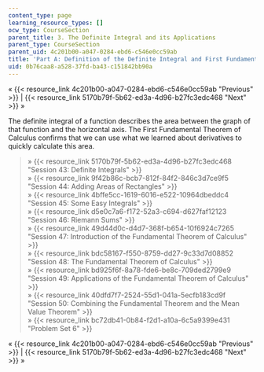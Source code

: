 ```yaml
---
content_type: page
learning_resource_types: []
ocw_type: CourseSection
parent_title: 3. The Definite Integral and its Applications
parent_type: CourseSection
parent_uid: 4c201b00-a047-0284-ebd6-c546e0cc59ab
title: 'Part A: Definition of the Definite Integral and First Fundamental Theorem'
uid: 0b76caa8-a528-37fd-ba43-c151842bb90a
---
```


« {{< resource_link 4c201b00-a047-0284-ebd6-c546e0cc59ab "Previous" >}} | {{< resource_link 5170b79f-5b62-ed3a-4d96-b27fc3edc468 "Next" >}} »

The definite integral of a function describes the area between the graph of that function and the horizontal axis. The First Fundamental Theorem of Calculus confirms that we can use what we learned about derivatives to quickly calculate this area.

> » {{< resource_link 5170b79f-5b62-ed3a-4d96-b27fc3edc468 "Session 43: Definite Integrals" >}}  
> » {{< resource_link 9f42b86c-bcb7-812f-84f2-846c3d7ce9f5 "Session 44: Adding Areas of Rectangles" >}}  
> » {{< resource_link 4bffe5cc-1619-6016-e522-10964dbeddc4 "Session 45: Some Easy Integrals" >}}  
> » {{< resource_link d5e0c7a6-f172-52a3-c694-d627faf12123 "Session 46: Riemann Sums" >}}  
> » {{< resource_link 49d44d0c-d4d7-368f-b654-10f6924c7265 "Session 47: Introduction of the Fundamental Theorem of Calculus" >}}  
> » {{< resource_link bdc58167-f550-8759-dd27-9c33d7d08852 "Session 48: The Fundamental Theorem of Calculus" >}}  
> » {{< resource_link bd925f6f-8a78-fde6-be8c-709ded2799e9 "Session 49: Applications of the Fundamental Theorem of Calculus" >}}  
> » {{< resource_link 40dfd7f7-2524-55d1-041a-5ecfb183cd9f "Session 50: Combining the Fundamental Theorem and the Mean Value Theorem" >}}  
> » {{< resource_link bc72db41-0b84-f2d1-a10a-6c5a9399e431 "Problem Set 6" >}}

« {{< resource_link 4c201b00-a047-0284-ebd6-c546e0cc59ab "Previous" >}} | {{< resource_link 5170b79f-5b62-ed3a-4d96-b27fc3edc468 "Next" >}} »